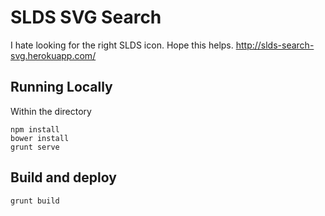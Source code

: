# SLDS SVG Search
I hate looking for the right SLDS icon. Hope this helps.
http://slds-search-svg.herokuapp.com/

## Running Locally
Within the directory
```
npm install
bower install
grunt serve
```

## Build and deploy
```
grunt build
```